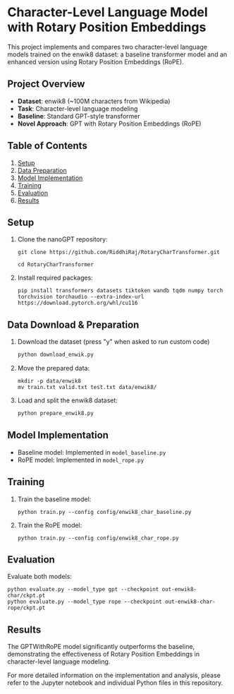 # Character-Level Language Model with Rotary Position Embeddings

This project implements and compares two character-level language models trained on the enwik8 dataset: a baseline transformer model and an enhanced version using Rotary Position Embeddings (RoPE).

## Project Overview

- **Dataset**: enwik8 (~100M characters from Wikipedia)
- **Task**: Character-level language modeling
- **Baseline**: Standard GPT-style transformer
- **Novel Approach**: GPT with Rotary Position Embeddings (RoPE)

## Table of Contents

1. [Setup](#setup)
2. [Data Preparation](#data-preparation)
3. [Model Implementation](#model-implementation)
4. [Training](#training)
5. [Evaluation](#evaluation)
6. [Results](#results)

## Setup

1. Clone the nanoGPT repository:
   ```
   git clone https://github.com/RiddhiRaj/RotaryCharTransformer.git

   cd RotaryCharTransformer
   ```

2. Install required packages:
   ```
   pip install transformers datasets tiktoken wandb tqdm numpy torch torchvision torchaudio --extra-index-url https://download.pytorch.org/whl/cu116
   ```

## Data Download & Preparation

1. Download the dataset (press "y" when asked to run custom code)
   ```python
   python download_enwik.py
   ```

2. Move the prepared data:
   ```
   mkdir -p data/enwik8
   mv train.txt valid.txt test.txt data/enwik8/
   ```

3. Load and split the enwik8 dataset:
   ```python
   python prepare_enwik8.py
   ```



## Model Implementation

- Baseline model: Implemented in `model_baseline.py`
- RoPE model: Implemented in `model_rope.py`

## Training

1. Train the baseline model:
   ```
   python train.py --config config/enwik8_char_baseline.py
   ```

2. Train the RoPE model:
   ```
   python train.py --config config/enwik8_char_rope.py
   ```

## Evaluation

Evaluate both models:
```
python evaluate.py --model_type gpt --checkpoint out-enwik8-char/ckpt.pt
python evaluate.py --model_type rope --checkpoint out-enwik8-char-rope/ckpt.pt
```

## Results

The GPTWithRoPE model significantly outperforms the baseline, demonstrating the effectiveness of Rotary Position Embeddings in character-level language modeling.

For more detailed information on the implementation and analysis, please refer to the Jupyter notebook and individual Python files in this repository.